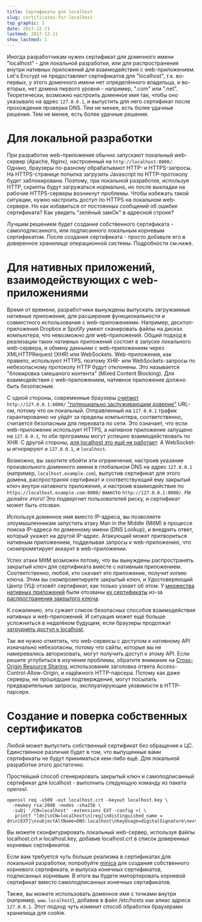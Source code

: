 ```yaml
---
title: Сертификаты для localhost
slug: certificates-for-localhost
top_graphic: 1
date: 2017-12-21
lastmod: 2017-12-21
show_lastmod: 1
---
```



Иногда разработчикам нужен сертификат для доменного имени "localhost" - для локальной разработки, или для распространения внутри нативных приложений для взаимодействия с web-приложением. Let's Encrypt не предоставляет сертификатов для "localhost", т.к. во-первых, у этого доменного имени нет определённого владельца, и во-вторых, нет домена первого уровня - например, ".com" или ".net". Теоретически, возможно настроить доменное имя так, чтобы оно указывало на адрес `127.0.0.1`, и выпустить для него сертификат после прохождения проверки DNS. Тем не менее, есть более удачные решения. Тем не менее, есть более удачные решения.

# Для локальной разработки

При разработке web-приложения обычно запускают локальный web-сервер (Apache, Nginx), настроенный на `http://localhost:8000/`. Однако, браузеры по-разному обрабатывают HTTP- и HTTPS-запросы. На HTTPS-странице попытка загрузить Javascript по HTTP-протоколу будет заблокирована. Поэтому, при локальной разработке, используя HTTP, скрипты будут загружаться нормально, но после выкладки на рабочие HTTPS-серверы возникнут проблемы. Чтобы избежать такой ситуации, нужно настроить доступ по HTTPS на локальном web-сервере. Но как избавиться от постоянных сообщений об ошибке сертификата? Как увидеть "зелёный замОк" в адресной строке?

Лучшим решением будет создание собственного сертификата - самоподписанного, или подписанного локальным корневым сертификатом. После создания сертификата - просто добавьте его в доверенное хранилище операционной системы. Подробности см.ниже.

# Для нативных приложений, взаимодействующих с web-приложениями

Время от времени, разработчики вынуждены выпускать загружаемые нативные приложения, для расширения функциональности и совместного использования с web-приложениями. Например, десктоп-приложения Dropbox и Spotify умеют сканировать файлы на дисках компьютера, что невозможно для web-приложений. Общий подход в реализации таких нативных приложений состоит в запуске локального web-сервера, и обмену данными с web-приложением через XMLHTTPRequest (XHR) или WebSockets. Web-приложения, как правило, используют HTTPS, поэтому XHR- или WebSockets-запросы по небезопасному протоколу HTTP будут отклонены. Это называется "блокировка смешаного контента" (Mixed Content Blocking). Для взаимодействия с web-приложением, нативное приложение должно быть безопасным.

С одной стороны, современные браузеры  [считают](https://bugs.chromium.org/p/chromium/issues/detail?id=607878) `http://127.0.0.1:8000/` ["потенциально заслуживающим доверие"](https://www.w3.org/TR/secure-contexts/#is-origin-trustworthy) URL-ом, потому что он локальный. Отправленный на `127.0.0.1` трафик гарантированно не уйдёт за пределы компьютера, соответственно, считается безопасным для перехвата по сети. Это означает, что если web-приложение использует HTTPS, а нативное приложение запущено на `127.0.0.1`, то обе программы могут успешно взаимодействовать по XHR. С другой стороны, [для localhost это ещё не работает](https://tools.ietf.org/html/draft-ietf-dnsop-let-localhost-be-localhost-02). А WebSocket-ы игнорируют и `127.0.0.1`, и `localhost`.

Возможно, вы захотите обойти эти ограничения, настроив указание произвольного доменного имени в глобальном DNS на адрес `127.0.0.1` (например, `localhost.example.com`), выпустив сертификат для этого домена, распространяя сертификат и соответствующий ему закрытый ключ внутри нативного приложения, и настроив взаимодействие по `https://localhost.example.com:8000/` вместо `http://127.0.0.1:8000/`. *Не делайте этого!* Это подвергнет пользователей риску, и сертификат может быть отозван.

Используя доменное имя вместо IP-адреса, вы позволяете злоумышленникам запустить атаку Man in the Middle (MitM) в процессе поиска IP-адреса по доменному имени (DNS Lookup), и внедрить ответ, который укажет на другой IP-адрес. Атакующий может притвориться нативным приложением, подделывая запросы к web-приложению, что скомпрометирует аккаунт в web-приложении.

Успех атаки MitM возможен потому, что вы вынуждены распространять закрытый ключ для сертификата вместе с нативным приложением. Соответственно, любой, кто скачает это приложение, получит копию ключа. Этим вы скомпрометируете закрытый ключ, и Удостоверяющий Центр (УЦ) отзовёт сертификат, как только узнает об этом. У [множества нативных приложений](https://groups.google.com/d/msg/mozilla.dev.security.policy/eV89JXcsBC0/wsj5zpbbAQAJ) были отозваны [их сертификаты](https://groups.google.com/d/msg/mozilla.dev.security.policy/T6emeoE-lCU/-k-A2dEdAQAJ) из-за [распространения закрытого ключа](https://groups.google.com/d/msg/mozilla.dev.security.policy/pk039T_wPrI/tGnFDFTnCQAJ).

К сожалению, это сужает список безопасных способов взаимодействия нативных и web-приложений. И ситуация может ещё больше усложниться в недалёком будущем, если браузеры продолжат [затруднять доступ к localhost](https://bugs.chromium.org/p/chromium/issues/detail?id=378566).

Так же нужно отметить, что web-сервисы с доступом к нативному API изначально небезопасны, потому что сайты, которые вы не намеревались авторизовать, могут получить доступ к этому API. Если решите углубиться в изучение проблемы, обратите внимание на [Cross-Origin Resource Sharing](https://developer.mozilla.org/en-US/docs/Web/HTTP/CORS), использование заголовка ответа Access-Control-Allow-Origin, и надёжного HTTP-парсера. Потому как даже серверы, не прошедшие подтверждение, могут посылать предварительные запросы, эксплуатирующие уязвимости в HTTP-парсере.

# Создание и поверка собственных сертификатов

Любой может выпустить собственный сертификат без обращения к ЦС. Единственное различие будет в том, что выпущенные вами сертификаты не будут приниматься кем-либо ещё. Для локальной разработки этого достаточно.

Простейший способ сгенерировать закрытый ключ и самоподписанный сертификат для localhost - выполнить следующую команду из пакета openssl:

    openssl req -x509 -out localhost.crt -keyout localhost.key \
      -newkey rsa:2048 -nodes -sha256 \
      -subj '/CN=localhost' -extensions EXT -config <( \
       printf "[dn]\nCN=localhost\n[req]\ndistinguished_name = dn\n[EXT]\nsubjectAltName=DNS:localhost\nkeyUsage=digitalSignature\nextendedKeyUsage=serverAuth")

Вы можете сконфигурировать локальный web-сервер, используя файлы localhost.crt и localhost.key, добавив localhost.crt в список доверенных корневых сертификатов.

Если вам требуется чуть больше реализма в сертификатах для локальной разработки, попробуйте [minica](https://github.com/jsha/minica) для создания собственного корневого сертификата, и выпуска конечных сертификатов, подписанных корневым. В итоге вы будете импортировать корневой сертификат вместо самоподписанных конечных сертификатов.

Также, вы можете использовать доменное имя с точками внутри (например, `www.localhost`), добавив в файл /etc/hosts как алиас адреса `127.0.0.1`. Этот подход чуть изменит способ обработки браузерами хранилища для cookie.
